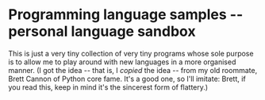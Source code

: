 Programming language samples -- personal language sandbox
=======

This is just a very tiny collection of very tiny programs whose sole purpose
is to allow me to play around with new languages in a more organised manner.
(I got the idea -- that is, I *copied* the idea -- from my old roommate, Brett Cannon
of Python core fame. It's a good one, so I'll imitate: Brett, if you read this,
keep in mind it's the sincerest form of flattery.)
